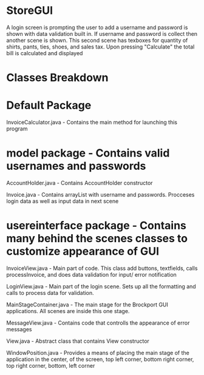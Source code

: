 # StoreGUI
A login screen is prompting the user to add a username and password is shown with data validation built in. If username and password is collect then another scene is shown.
This second scene has texboxes for quantity of shirts, pants, ties, shoes, and sales tax. Upon pressing "Calculate" the total bill is calculated and displayed 

# Classes Breakdown
# Default Package

InvoiceCalculator.java - Contains the main method for launching this program

# model package - Contains valid usernames and passwords
AccountHolder.java - Contains AccountHolder constructor

Invoice.java - Contains arrayList with username and passwords. Procceses login data as well as input data in next scene

# usereinterface package - Contains many behind the scenes classes to customize appearance of GUI
InvoiceView.java - Main part of code. This class add buttons, textfields, calls processInvoice, and does data validation for input/ error notification

LoginView.java - Main part of the login scene. Sets up all the formatting and calls to process data for validation.

MainStageContainer.java - The main stage for the Brockport GUI applications. All scenes are inside this one stage.

MessageView.java - Contains code that controlls the appearance of error messages 

View.java - Abstract class that contains View constructor

WindowPosition.java - Provides a means of placing the main stage of the application in the center, of the screen, top left corner, bottom right corner, top right corner, bottom, left corner







